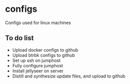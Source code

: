 # configs
Configs used for linux machines

## To do list
- Upload docker configs to github
- Upload btrbk configs to github
- Set up ssh on jumphost
- Fully configure jumphost
- Install jellyseer on server
- Distill and synthesize update files, and upload to github
